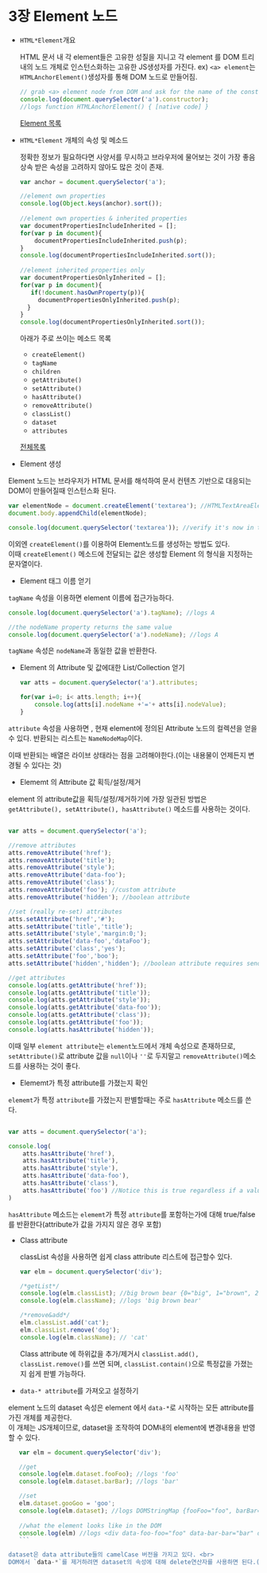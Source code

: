 # 3장 Element 노드

- `HTML*Element`개요

   HTML 문서 내 각 element들은 고유한 성질을 지니고 각 element 를 DOM 트리내의 노드 개체로 인스턴스화하는 고유한 JS생성자를 가진다.
   ex) `<a> element`는 `HTMLAnchorElement()`생성자를 통해 DOM 노드로 만들어짐.
     
   ```js
   // grab <a> element node from DOM and ask for the name of the constructor that constructed it
   console.log(document.querySelector('a').constructor);
   //logs function HTMLAnchorElement() { [native code] }
   ```
  
  [Element 목록](http://bit.ly/YIV4RR)
  
- `HTML*Element` 개체의 속성 및 메소드

   정확한 정보가 필요하다면 사양서를 무시하고 브라우저에 물어보는 것이 가장 좋음
   상속 받은 속성을 고려하지 않아도 많은 것이 존재.
   
   ```js
   var anchor = document.querySelector('a');
   
   //element own properties
   console.log(Object.keys(anchor).sort());
      
   //element own properties & inherited properties
   var documentPropertiesIncludeInherited = [];
   for(var p in document){
       documentPropertiesIncludeInherited.push(p);
   }
   console.log(documentPropertiesIncludeInherited.sort());
      
   //element inherited properties only
   var documentPropertiesOnlyInherited = [];
   for(var p in document){
      if(!document.hasOwnProperty(p)){
        documentPropertiesOnlyInherited.push(p);
     }
   }
   console.log(documentPropertiesOnlyInherited.sort());
   ```
   
   아래가 주로 쓰이는 메소드 목록
   
    + `createElement()`
    + `tagName`
    + `children`
    + `getAttribute()`
    + `setAttribute()`
    + `hasAttribute()`
    + `removeAttribute()`
    + `classList()`
    + `dataset`
    + `attributes`
   
   [전체목록](http://mzl.la/YRmqp5)
  
- Element 생성

Element 노드는 브라우저가 HTML 문서를 해석하여 문서 컨텐츠 기반으로 대응되는 DOM이 만들어질때 인스턴스화 된다.

   ```js
   var elementNode = document.createElement('textarea'); //HTMLTextAreaElement() constructs <textarea>
   document.body.appendChild(elementNode);
   
   console.log(document.querySelector('textarea')); //verify it's now in the DOM
   ```

이외엔 `createElement()`를 이용하여 Element노드를 생성하는 방법도 있다.<br> 이때 `createElement()` 메소드에 전달되는 값은 생성할 Element 의 형식을 지정하는 문자열이다.

- Element 태그 이름 얻기

`tagName` 속성을 이용하면 element 이름에 접근가능하다.

   ```js
   console.log(document.querySelector('a').tagName); //logs A

   //the nodeName property returns the same value
   console.log(document.querySelector('a').nodeName); //logs A
   ```

`tagName` 속성은 `nodeName`과 동일한 값을 반환한다.

- Element 의 Attribute 및 값에대한 List/Collection 얻기
   ```js
   var atts = document.querySelector('a').attributes;
   
   for(var i=0; i< atts.length; i++){
       console.log(atts[i].nodeName +'='+ atts[i].nodeValue);
   }
   ```
`attribute` 속성을 사용하면 , 현재 element에 정의된 Attribute 노드의 컬렉션을 얻을 수 있다. 반환되는 리스트는 `NameNodeMap`이다.

이때 반환되는 배열은 라이브 상태라는 점을 고려해야한다.(이는 내용물이 언제든지 변경될 수 있다는 것)

- Elememt 의 Attribute 값 획득/설정/제거

element 의 attribute값을 획득/설정/제거하기에 가장 일관된 방법은 `getAttribute(), setAttribute(), hasAttribute()` 메소드를 사용하는 것이다.

   ```js
   
   var atts = document.querySelector('a');
   
   //remove attributes
   atts.removeAttribute('href');
   atts.removeAttribute('title');
   atts.removeAttribute('style');
   atts.removeAttribute('data-foo');
   atts.removeAttribute('class');
   atts.removeAttribute('foo'); //custom attribute
   atts.removeAttribute('hidden'); //boolean attribute
   
   //set (really re-set) attributes
   atts.setAttribute('href','#');
   atts.setAttribute('title','title');
   atts.setAttribute('style','margin:0;');
   atts.setAttribute('data-foo','dataFoo');
   atts.setAttribute('class','yes');
   atts.setAttribute('foo','boo');
   atts.setAttribute('hidden','hidden'); //boolean attribute requires sending the attribute as the value too
   
   //get attributes
   console.log(atts.getAttribute('href'));
   console.log(atts.getAttribute('title'));
   console.log(atts.getAttribute('style'));
   console.log(atts.getAttribute('data-foo'));
   console.log(atts.getAttribute('class'));
   console.log(atts.getAttribute('foo'));
   console.log(atts.hasAttribute('hidden'));
   
   ```

이때 일부 `element attribute`는 `element`노드에서 개체 속성으로 존재하므로, `setAttribute()`로 attribute 값을 `null`이나 `''`로 두지말고 `removeAttribute()`메소드를 사용하는 것이 좋다.  

- Elememt가 특정 attribute를 가졌는지 확인

`elememt`가 특정 `attribute`를 가졌는지 판별할때는 주로 `hasAttribute` 메소드를 쓴다.
   ```js
   
   var atts = document.querySelector('a');
   
   console.log(
       atts.hasAttribute('href'),
       atts.hasAttribute('title'),
       atts.hasAttribute('style'),
       atts.hasAttribute('data-foo'),
       atts.hasAttribute('class'),
       atts.hasAttribute('foo') //Notice this is true regardless if a value is defined 
   )
   
   ```

`hasAttribute` 메소드는 `elememt`가 특정 `attribute`를 포함하는가에 대해 true/false를 반환한다(attribute가 값을 가지지 않은 경우 포함)

- Class attribute

  classList 속성을 사용하면 쉽게 class attribute 리스트에 접근할수 있다.
  
  	```js
	var elm = document.querySelector('div');
	
	/*getList*/
	console.log(elm.classList); //big brown bear {0="big", 1="brown", 2="bear", length=3, ...}
	console.log(elm.className); //logs 'big brown bear'
	
	/*remove&add*/
	elm.classList.add('cat');
	elm.classList.remove('dog');
	console.log(elm.className); // 'cat'
	```
  
  Class attribute 에 하위값을 추가/제거시 `classList.add(), classList.remove()`를 쓰면 되며, `classList.contain()`으로 특정값을 가졌는지 쉽게 판별 가능하다.
  
-  `data-* attribute`를 가져오고 설정하기
  
 element 노드의 dataset 속성은 element 에서 `data-*`로 시작하는 모든 attribute를 가진 개체를 제공한다.<br>
 이 개체는 JS개체이므로, dataset을 조작하여 DOM내의 element에 변경내용을 반영할 수 있다.
 
 ```js
	var elm = document.querySelector('div');

	//get
	console.log(elm.dataset.fooFoo); //logs 'foo'
	console.log(elm.dataset.barBar); //logs 'bar'

	//set
	elm.dataset.gooGoo = 'goo';
	console.log(elm.dataset); //logs DOMStringMap {fooFoo="foo", barBar="bar", gooGoo="goo"}
	
	//what the element looks like in the DOM 
	console.log(elm) //logs <div data-foo-foo="foo" data-bar-bar="bar" data-goo-goo="goo">
 	```
 
 dataset은 data attribute들의 camelCase 버전을 가지고 있다. <br>
 DOM에서 `data-*`를 제거하려면 dataset의 속성에 대해 delete연산자를 사용하면 된다.(IE9에서 미제공)
  
